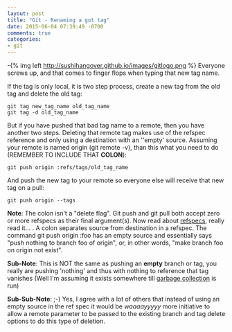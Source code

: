 ```yaml
---
layout: post
title: "Git - Renaming a got tag"
date: 2015-06-04 07:39:49 -0700
comments: true
categories: 
- git
---
```

-{% img left http://sushihangover.github.io/images/gitlogo.png %}  Everyone screws up, and that comes to finger flops when typing that new tag name. 

If the tag is only local, it is two step process, create a new tag from the old tag and delete the old tag:

    git tag new_tag_name old_tag_name
    git tag -d old_tag_name

But if you have pushed that bad tag name to a remote, then you have another two steps. Deleting that remote tag makes use of the refspec reference and only using a destination with an ''empty' source. Assuming your remote is named origin (git remote -v), than this what you need to do (REMEMBER TO INCLUDE THAT **COLON**):

    git push origin :refs/tags/old_tag_name

And push the new tag to your remote so everyone else will receive that new tag on a pull:

    git push origin --tags

**Note**: The colon isn't a "delete flag". Git push and git pull both accept zero or more refspecs as their final argument(s). Now read about [refspecs](http://git-scm.com/book/en/v2/Git-Internals-The-Refspec), really read it... . A colon separates source from destination in a refspec. The command git push origin :foo has an empty source and essentially says "push nothing to branch foo of origin", or, in other words, "make branch foo on origin not exist". 

**Sub-Note**: This is NOT the same as pushing an **empty** branch or tag, you really are pushing 'nothing' and thus with nothing to reference that tag vanishes (Well I'm assuming it exists somewhere till [garbage collection](https://www.kernel.org/pub/software/scm/git/docs/git-gc.html) is run)

**Sub-Sub-Note**: ;-) Yes, I agree with a lot of others that instead of using an empty source in the ref spec it would be *waaaayyyyy* more initiative to allow a remote parameter to be passed to the existing branch and tag delete options to do this type of deletion.


